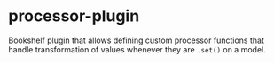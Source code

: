 # processor-plugin
Bookshelf plugin that allows defining custom processor functions that handle transformation of values whenever they are `.set()` on a model.
